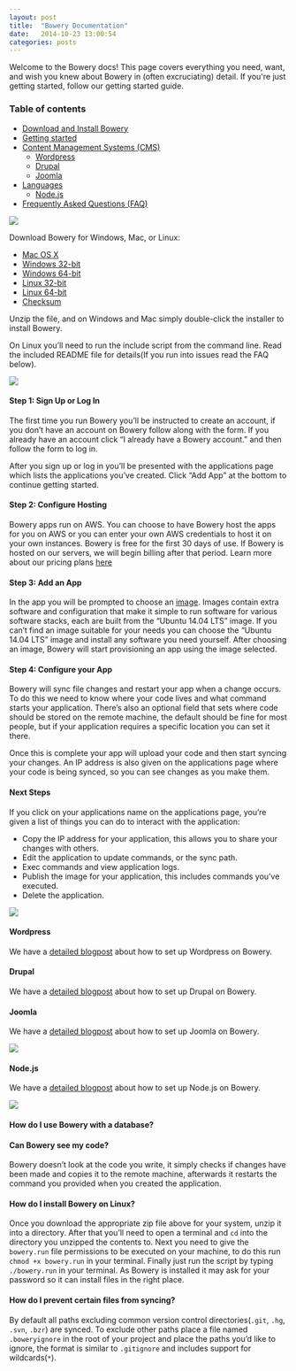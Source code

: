 ```yaml
---
layout: post
title:  "Bowery Documentation"
date:   2014-10-23 13:00:54
categories: posts
---
```


Welcome to the Bowery docs! This page covers everything you need, want, and wish you knew about Bowery in (often excruciating) detail. If you're just getting started, follow our getting started guide.

### Table of contents

* [Download and Install Bowery](#install)
* [Getting started](#gettingstarted)
* [Content Management Systems (CMS)](#cms)
  * [Wordpress](#wordpress)
  * [Drupal](#drupal)
  * [Joomla](#joomla)
* [Languages](#languages)
  * [Node.js](#nodejs)
* [Frequently Asked Questions (FAQ)](#faq)

<img src=”” id=”install” />

Download Bowery for Windows, Mac, or Linux:

- [Mac OS X](http://desktop.bowery.io/3.3.1_darwin_amd64.zip)
- [Windows 32-bit](http://desktop.bowery.io/3.3.1_windows_386.zip)
- [Windows 64-bit](http://desktop.bowery.io/3.3.1_windows_amd64.zip)
- [Linux 32-bit](http://desktop.bowery.io/3.3.1_linux_386.zip)
- [Linux 64-bit](http://desktop.bowery.io/3.3.1_linux_amd64.zip)
- [Checksum](http://desktop.bowery.io/3.3.1_SHA256SUMS)

Unzip the file, and on Windows and Mac simply double-click the installer to install Bowery.

On Linux you’ll need to run the include script from the command line. Read the included README file for details(If you run into issues read the FAQ below).

<img src=”” id=”gettingstarted” />

#### Step 1: **Sign Up or Log In** 

The first time you run Bowery you’ll be instructed to create an account, if you don’t have an account on Bowery follow along with the form. If you already have an account click “I already have a Bowery account.” and then follow the form to log in.

After you sign up or log in you’ll be presented with the applications page which lists the applications you’ve created. Click “Add App” at the bottom to continue getting started.

#### Step 2: **Configure Hosting**

Bowery apps run on AWS. You can choose to have Bowery host the apps for you on AWS or you can enter your own AWS credentials to host it on your own instances. Bowery is free for the first 30 days of use. If Bowery is hosted on our servers, we will begin billing after that period. Learn more about our pricing plans [here](http://bowery.io/blog/posts/2014/10/28/bowery-pricing.html)

#### Step 3: **Add an App** 
	
In the app you will be prompted to choose an [image](http://bowery.io/images/). Images contain extra software and configuration that make it simple to run software for various software stacks, each are built from the “Ubuntu 14.04 LTS” image. If you can’t find an image suitable for your needs you can choose the “Ubuntu 14.04 LTS” image and install any software you need yourself. After choosing an image, Bowery will start provisioning an app using the image selected.

#### Step 4: **Configure your App**

Bowery will sync file changes and restart your app when a change occurs. To do this we need to know where your code lives and what command starts your application. There’s also an optional field that sets where code should be stored on the remote machine, the default should be fine for most people, but if your application requires a specific location you can set it there.

Once this is complete your app will upload your code and then start syncing your changes. An IP address is also given on the applications page where your code is being synced, so you can see changes as you make them.

#### Next Steps 

If you click on your applications name on the applications page, you’re given a list of things you can do to interact with the application:

* Copy the IP address for your application, this allows you to share your changes with others.
* Edit the application to update commands, or the sync path.
* Exec commands and view application logs.
* Publish the image for your application, this includes commands you’ve executed.
* Delete the application.

<img src="http://bowery-blog.s3.amazonaws.com/desktop/docs/cms.png" id="cms" />

#### Wordpress

We have a [detailed blogpost](http://bowery.io/blog/posts/2014/10/21/getting-started-with-wordpress-and-bowery.html) about how to set up Wordpress on Bowery.

#### Drupal

We have a [detailed blogpost](http://bowery.io/blog/posts/2014/10/21/getting-started-with-drupal-and-bowery.html) about how to set up Drupal on Bowery.

#### Joomla 

We have a [detailed blogpost](http://bowery.io/blog/posts/2014/10/21/powering-joomla-websites-with-bowery.html) about how to set up Joomla on Bowery.

<img src="http://bowery-blog.s3.amazonaws.com/desktop/docs/languages.png" id="languages" />

#### Node.js

We have a [detailed blogpost](http://bowery.io/blog/posts/2014/10/21/getting-started-with-node-and-bowery.html) about how to set up Node.js on Bowery.

<img src=”” id=”faq” />

#### How do I use Bowery with a database?

#### Can Bowery see my code?

Bowery doesn’t look at the code you write, it simply checks if changes have been made and copies it to the remote machine, afterwards it restarts the command you provided when you created the application.

#### How do I install Bowery on Linux?

Once you download the appropriate zip file above for your system, unzip it into a directory. After that you’ll need to open a terminal and `cd` into the directory you unzipped the contents to. Next you need to give the `bowery.run` file permissions to be executed on your machine, to do this run `chmod +x bowery.run` in your terminal. Finally just run the script by typing `./bowery.run` in your terminal. As Bowery is installed it may ask for your password so it can install files in the right place.

#### How do I prevent certain files from syncing?

By default all paths excluding common version control directories(`.git`, `.hg`, `.svn`, `.bzr`) are synced. To exclude other paths place a file named `.boweryignore` in the root of your project and place the paths you’d like to ignore, the format is similar to `.gitignore` and includes support for wildcards(`*`).